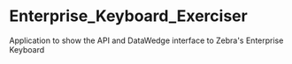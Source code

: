# Enterprise_Keyboard_Exerciser
Application to show the API and DataWedge interface to Zebra's Enterprise Keyboard
